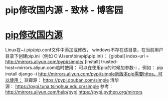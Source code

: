 
# pip修改国内源 - 致林 - 博客园






# [pip修改国内源](https://www.cnblogs.com/bincoding/p/7944828.html)
Linux在~/.pip/pip.conf文件中添加或修改，
windows不存在该目录，在当前用户目录下创建pip.ini（例如 C:\Users\bin\pip\pip.ini）：
[global]
index-url = http://mirrors.aliyun.com/pypi/simple/
[install]
trusted-host=mirrors.aliyun.com临时使用：
可以在使用pip的时候加参数-i ，例如：
pip install django -i http://mirrors.aliyun.com/pypi/simple新版本pip需要https，可以使用：
豆瓣源： https://pypi.douban.com/simple
清华源： https://pypi.tuna.tsinghua.edu.cn/simple
参考：
http://mirrors.aliyun.com/help/pypi
https://pypi.python.org/mirrors





